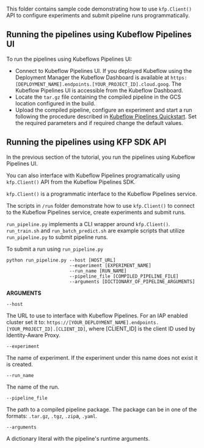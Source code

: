This folder contains sample code demonstrating how to use `kfp.Client()` API to configure experiments and submit pipeline runs programmatically.


## Running the pipelines using Kubeflow Pipelines UI

To run the pipelines using Kubeflows Pipelines UI:
- Connect to Kubeflow Pipelines UI. If you deployed Kubeflow using the Deployment Manager the Kubeflow Dashboard is available at `https:[DEPLOYMENT_NAME].endpoints.[YOUR_PROJECT_ID].cloud.goog`. The Kubeflow Pipelines UI is accessible from the Kubeflow Dashboard.
- Locate the `tar.gz` file containing the compiled pipeline in the GCS location configured in the build.
- Upload the compiled pipeline, configure an experiment and start a run following the procedure described in [Kubeflow Pipelines Quickstart](https://www.kubeflow.org/docs/pipelines/pipelines-quickstart). Set the required parameters and if required change the default values.


## Running the pipelines using KFP SDK API

In the previous section of the tutorial, you run the pipelines using Kubeflow Pipelines UI. 

You can also interface with Kubeflow Pipelines programatically using  `kfp.Client()` API from the Kubeflow Pipelines SDK.

`kfp.Client()` is a programmatic interface to the Kubeflow Pipelines service. 

The scripts in `/run` folder demonstrate how to use `kfp.Client()` to connect to the Kubeflow Pipelines service, create experiments and submit runs.

`run_pipeline.py` implements a CLI wrapper around `kfp.Client()`. `run_train.sh` and `run_batch_predict.sh` are example scripts that utilize `run_pipeline.py` to submit pipeline runs.

To submit a run using `run_pipeline.py`

```
python run_pipeline.py --host [HOST_URL] 
                       --experiment [EXPERIMENT_NAME]
                       --run_name [RUN_NAME]
                       --pipeline_file [COMPILED_PIPELINE_FILE]
                       --arguments [DICTIONARY_OF_PIPELINE_ARGUMENTS]
```

**ARGUMENTS**

`--host`

The URL to use to interface with Kubeflow Pipelines. For an IAP enabled cluster set it to:
`https://[YOUR_DEPLOYMENT_NAME].endpoints.[YOUR_PROJECT_ID].[CLIENT_ID]`, where
[CLIENT_ID] is the client ID used by Identity-Aware Proxy.

`--experiment`

The name of experiment. If the experiment under this name does not exist it is created.

`--run_name`

The name of the run.

`--pipeline_file`

The path to a compiled pipeline package. The package can be in one of the formats:
`.tar.gz`, `.tgz`, `.zip`a, `.yaml`.

`--arguments`

A dictionary literal with the pipeline's runtime arguments.
